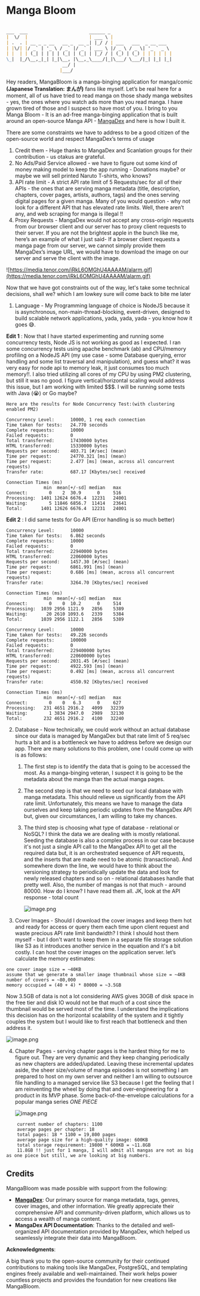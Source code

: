 # Manga Bloom

```markdown

___  ___                       ______ _                       
|  \/  |                       | ___ \ |                      
| .  . | __ _ _ __   __ _  __ _| |_/ / | ___   ___  _ __ ___  
| |\/| |/ _` | '_ \ / _` |/ _` | ___ \ |/ _ \ / _ \| '_ ` _ \ 
| |  | | (_| | | | | (_| | (_| | |_/ / | (_) | (_) | | | | | |  
\_|  |_/\__,_|_| |_|\__, |\__,_\____/|_|\___/ \___/|_| |_| |_|
                     __/ |                                    
                    |___/                                     
```

Hey readers, MangaBloom is a manga-binging application for manga/comic **(Japanese Translation: まんが)** fans like myself.  Let’s be real here for a moment,  all of us have tried to read manga on those shady manga websites - yes, the ones where you watch ads more than you read manga. I have grown tired of those and I suspect so have most of you. I bring to you Manga Bloom - It is an ad-free manga-binging application that is built around an open-source Manga API - [MangaDex](https://api.mangadex.org/docs/) and here is how I built it.

There are some constraints we have to address to be a good citizen of the open-source world and respect MangaDex’s terms of usage

1. Credit them - Huge thanks to MangaDex and Scanlation groups for their contribution - us otakus are grateful.
2. No Ads/Paid Service allowed - we have to figure out some kind of money making model to keep the app running - Donations maybe? or maybe we will sell printed Naruto T-shirts, who knows?
3. API rate limit - A strict API rate limit of 5 Requests/sec for all of their APIs - the ones that are serving manga metadata (title, description, chapters, cover pages, artists, authors, tags) and the ones serving digital pages for a given manga. Many of you would question - why not look for a different API that has elevated rate limits. Well, there aren’t any, and web scraping for manga is illegal !!
4. Proxy Requests - MangaDex would not accept any cross-origin requests from our browser client and our server has to proxy client requests to their server. If you are not the brightest apple in the bunch like me, here’s an example of what I just said- If a browser client requests a manga page from our server, we cannot simply provide them MangaDex’s image URL, we would have to download the image on our server and serve the client with the image. 

![https://media.tenor.com/iRkL6OMGhU4AAAAM/alarm.gif](https://media.tenor.com/iRkL6OMGhU4AAAAM/alarm.gif)

Now that we have got constraints out of the way, let's take some technical decisions, shall we? which I am lowkey sure will come back to bite me later

1. Language - My Programming language of choice is NodeJS because it is asynchronous, non-main-thread-blocking, event-driven, designed to build scalable network applications, yada, yada, yada - you know how it goes 😅.

**Edit 1** : Now that I have started experimenting and running some concurrency tests, Node JS is not working as good as I expected. I ran some concurrency tests using apache benchmark (ab) and CPU/memory profiling on a NodeJS API (my use case - some Database querying, error handling and some list traversal and manipulation), and guess what? it was very easy for node api to memory leak, it just consumes too much memory!!. I also tried utilizing all cores of my CPU by using PM2 clustering, but still it was no good. I figure vertical/horizontal scaling would address this issue, but I am working with limited $$$. I will be running some tests with Java (😭) or Go maybe?

```plaintext
Here are the results for Node Concurrency Test:(with clustering enabled PM2)

Concurrency Level:      10000, 1 req each connection
Time taken for tests:   24.770 seconds
Complete requests:      10000
Failed requests:        0
Total transferred:      17430000 bytes
HTML transferred:       15330000 bytes
Requests per second:    403.71 [#/sec] (mean)
Time per request:       24770.321 [ms] (mean)
Time per request:       2.477 [ms] (mean, across all concurrent requests)
Transfer rate:          687.17 [Kbytes/sec] received

Connection Times (ms)
              min  mean[+/-sd] median   max
Connect:        0    2  30.9      0     516
Processing:  1401 12624 6676.4  12231   24001
Waiting:        5 11846 6856.7  11414   23641
Total:       1401 12626 6676.4  12231   24001
```

**Edit 2** : I did same tests for Go API (Error handling is so much better)

```plaintext
Concurrency Level:      10000
Time taken for tests:   6.862 seconds
Complete requests:      10000
Failed requests:        0
Total transferred:      22940000 bytes
HTML transferred:       22060000 bytes
Requests per second:    1457.30 [#/sec] (mean)
Time per request:       6861.991 [ms] (mean)
Time per request:       0.686 [ms] (mean, across all concurrent requests)
Transfer rate:          3264.70 [Kbytes/sec] received

Connection Times (ms)
              min  mean[+/-sd] median   max
Connect:        0    0  10.2      0     514
Processing:  1039 2956 1121.9   2856    5389
Waiting:       20 2610 1093.6   2339    5384
Total:       1039 2956 1122.1   2856    5389
```

```plaintext
Concurrency Level:      10000
Time taken for tests:   49.226 seconds
Complete requests:      100000
Failed requests:        0
Total transferred:      229400000 bytes
HTML transferred:       220600000 bytes
Requests per second:    2031.45 [#/sec] (mean)
Time per request:       4922.593 [ms] (mean)
Time per request:       0.492 [ms] (mean, across all concurrent requests)
Transfer rate:          4550.92 [Kbytes/sec] received

Connection Times (ms)
              min  mean[+/-sd] median   max
Connect:        0    0   6.3      0     627
Processing:   231 4651 2916.2   4099   32239
Waiting:        1 3834 2947.0   2989   32130
Total:        232 4651 2916.2   4100   32240
```


2. Database - Now technically, we could work without an actual database since our data is managed by MangaDex but that rate limit of 5 req/sec hurts a bit and is a bottleneck we have to address before we design our app. There are many solutions to this problem, one I could come up with is as follows:
    1. The first step is to identify the data that is going to be accessed the most. As a manga-binging veteran, I suspect it is going to be the metadata about the manga than the actual manga pages.
    2. The second step is that we need to seed our local database with manga metadata. This should relieve us significantly from the API rate limit.  Unfortunately, this means we have to manage the data ourselves and keep taking periodic updates from the MangaDex API but, given our circumstances, I am willing to take my chances.
    3. The third step is choosing what type of database - relational or NoSQL? I think the data we are dealing with is mostly relational. Seeding the database is also a complex process in our case because it's not just a single API call to the MangaDex API to get all the required data but, it is an orchestrated sequence of API requests, and the inserts that are made need to be atomic (transactional). And somewhere down the line, we would have to think about the versioning strategy to periodically update the data and look for newly released chapters and so on - relational databases handle that pretty well. Also, the number of mangas is not that much - around 80000. How do I know? I have read them all. JK, look at the API response - total count
        
        ![image.png](markdown/image.png)
        
3. Cover Images - Should I download the cover images and keep them hot and ready for access or query them each time upon client request and waste precious API rate limit bandwidth? I think I should host them myself - but I don't want to keep them in a separate file storage solution like S3 as it introduces another service in the equation and it's a bit costly. I can host the cover images on the application server. let’s calculate the memory estimates: 
```code
one cover image size = ~40KB
assume that we generate a smaller image thumbnail whose size = ~4KB
number of covers = ~80,000
memory occupied = (40 + 4) * 80000 = ~3.5GB
```
Now 3.5GB of data is not a lot considering AWS gives 30GB of disk space in the free tier and disk IO would not be that much of a cost since the thumbnail would be served most of the time. I understand the implications this decision has on the horizontal scalability of the system and it tightly couples the system but I would like to first reach that bottleneck and then address it.

![image.png](markdown/image%201.png)

4. Chapter Pages - serving chapter pages is the hardest thing for me to figure out. They are very dynamic and they keep changing periodically as new chapters are added/updated. Leaving these incremental updates aside, the sheer size/volume of manga episodes is not something I am prepared to host on my own server and neither I am willing to outsource file handling to a managed service like S3 because I get the feeling that I am reinventing the wheel by doing that and over-engineering for a product in its MVP phase. Some back-of-the-envelope calculations for a popular manga series *ONE PIECE*
    
    ![image.png](markdown/image%202.png)

```code
    current number of chapters: 1100
    average pages per chapter: 18
    total pages: 18 * 1100 = 19,800 pages
    average page size for a high-quality image: 600KB
    total storage requirement: 19800 * 600KB = ~11.8GB
    11.8GB !! just for 1 manga, I will admit all mangas are not as big as one piece but still, we are looking at big numbers.
```

## Credits

MangaBloom was made possible with support from the following:

- **[MangaDex](https://mangadex.org/)**: Our primary source for manga metadata, tags, genres, cover images, and other information. We greatly appreciate their comprehensive API and community-driven platform, which allows us to access a wealth of manga content.
- **MangaDex API Documentation**: Thanks to the detailed and well-organized API documentation provided by MangaDex, which helped us seamlessly integrate their data into MangaBloom.

**Acknowledgments**:

A big thank you to the open-source community for their continued contributions to making tools like MangaDex, PostgreSQL, and templating engines freely available and well-maintained. Their work helps power countless projects and provides the foundation for new creations like MangaBloom.
